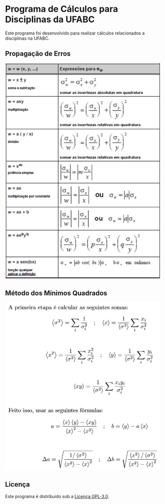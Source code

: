 # Programa de Cálculos para Disciplinas da UFABC

Este programa foi desenvolvido para realizar cálculos relacionados a disciplinas na UFABC.

## Propagação de Erros

![Propagação de Erros](https://raw.githubusercontent.com/YgorFurtado/Propaga--o-de-Erro-e-Ajuste-de-Retas/main/Files/Propaga%C3%A7%C3%A3o.png)


## Método dos Mínimos Quadrados

![Método dos Mínimos Quadrados](https://raw.githubusercontent.com/YgorFurtado/Propaga--o-de-Erro-e-Ajuste-de-Retas/main/Files/MMQ.png)

## Licença

Este programa é distribuído sob a [Licença GPL-3.0](LICENSE).
